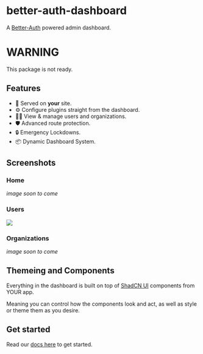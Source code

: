 # better-auth-dashboard

A [Better-Auth](https://www.better-auth.com/) powered admin dashboard.

# WARNING

This package is not ready.

## Features

- 🫵 Served on **your** site.
- ⚙️ Configure plugins straight from the dashboard.
- 👮‍♂️ View & manage users and organizations.
- 🛡️ Advanced route protection.
- 🔒 Emergency Lockdowns.
- 📦 Dynamic Dashboard System.

## Screenshots

### Home

*image soon to come*

### Users

<img src="https://raw.githubusercontent.com/Multinite/better-auth-dashboard/refs/heads/main/assets/users-example.png">

### Organizations

*image soon to come*

## Themeing and Components

Everything in the dashboard is built on top of [ShadCN UI](https://ui.shadcn.com/) components from YOUR app.

Meaning you can control how the components look and act, as well as style or theme them as you desire.

## Get started

Read our [docs here](https://github.com/Multinite/better-auth-dashboard/blob/main/docs/getting-started.md) to get started.
